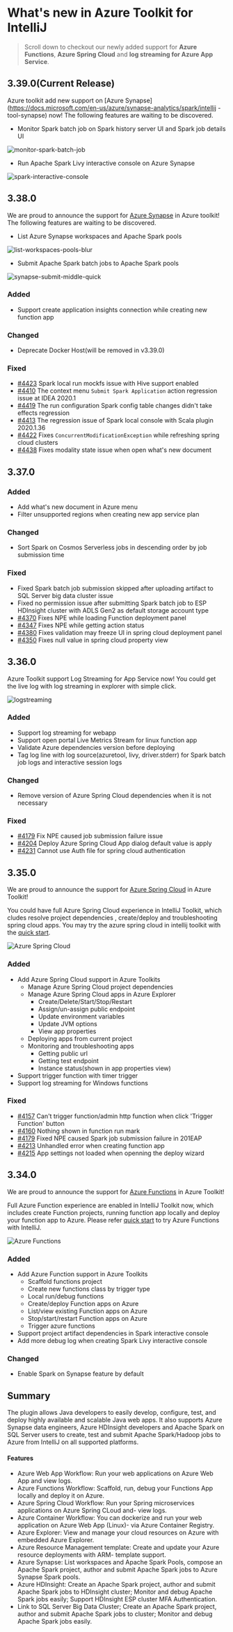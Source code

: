<!-- Version: 3.39.0 -->
# What's new in Azure Toolkit for IntelliJ

> Scroll down to checkout our newly added support for **Azure Functions**, **Azure Spring Cloud** and
 **log streaming for Azure App Service**.

## 3.39.0(Current Release)
Azure toolkit add new support on [Azure Synapse](https://docs.microsoft.com/en-us/azure/synapse-analytics/spark/intellij
-tool-synapse) now! The following features are waiting to be discovered.
 - Monitor Spark batch job on Spark history server UI and Spark job details UI

 ![monitor-spark-batch-job](https://user-images.githubusercontent.com/32627233/86082318-0ba8e680-baca-11ea-97db-bfdb21c33310.gif)

 - Run Apache Spark Livy interactive console on Azure Synapse

![spark-interactive-console](https://user-images.githubusercontent.com/32627233/84374160-319c4300-ac10-11ea-902a-f98dec9d6f99.gif)

## 3.38.0
We are proud to announce the support for [Azure Synapse](https://docs.microsoft.com/en-us/azure/synapse-analytics/spark/intellij-tool-synapse) in Azure toolkit! The following features are waiting to be discovered.
 - List Azure Synapse workspaces and Apache Spark pools

![list-workspaces-pools-blur](https://user-images.githubusercontent.com/32627233/84378742-3dd7ce80-ac17-11ea-871f-d85e9bedf99f.gif)

 - Submit Apache Spark batch jobs to Apache Spark pools

![synapse-submit-middle-quick](https://user-images.githubusercontent.com/32627233/84487331-2f4ded80-acd1-11ea-8fe1-b6cc15b9371b.gif)

### Added
- Support create application insights connection while creating new function app

### Changed
- Deprecate Docker Host(will be removed in v3.39.0)

### Fixed
- [#4423](https://github.com/microsoft/azure-tools-for-java/issues/4423) Spark local run mockfs issue with Hive support enabled
- [#4410](https://github.com/microsoft/azure-tools-for-java/issues/4410) The context menu <code>Submit Spark Application</code> action regression issue at IDEA 2020.1
- [#4419](https://github.com/microsoft/azure-tools-for-java/issues/4419) The run configuration Spark config table changes didn't take effects regression
- [#4413](https://github.com/microsoft/azure-tools-for-java/issues/4413) The regression issue of Spark local console with Scala plugin 2020.1.36
- [#4422](https://github.com/microsoft/azure-tools-for-java/issues/4422) Fixes <code>ConcurrentModificationException</code> while refreshing spring cloud clusters
- [#4438](https://github.com/microsoft/azure-tools-for-java/issues/4438) Fixes modality state issue when open what's new document

## 3.37.0

### Added
- Add what's new document in Azure menu
- Filter unsupported regions when creating new app service plan

### Changed
- Sort Spark on Cosmos Serverless jobs in descending order by job submission time

### Fixed
- Fixed Spark batch job submission skipped after uploading artifact to SQL Server big data cluster issue
- Fixed no permission issue after submitting Spark batch job to ESP HDInsight cluster with ADLS Gen2 as default storage account type
- [#4370](https://github.com/microsoft/azure-tools-for-java/issues/4370) Fixes NPE while loading Function deployment panel
- [#4347](https://github.com/microsoft/azure-tools-for-java/issues/4347) Fixes NPE while getting action status
- [#4380](https://github.com/microsoft/azure-tools-for-java/pull/4380) Fixes validation may freeze UI in spring cloud deployment panel
- [#4350](https://github.com/microsoft/azure-tools-for-java/issues/4350) Fixes null value in spring cloud property view

## 3.36.0
Azure Toolkit support Log Streaming for App Service now! You could get the live log with log streaming in explorer with simple click.

![logstreaming](https://user-images.githubusercontent.com/12445236/82419555-2b9fc000-9ab1-11ea-8165-0c7fa1b97933.gif)

### Added
- Support log streaming for webapp
- Support open portal Live Metrics Stream for linux function app 
- Validate Azure dependencies version before deploying
- Tag log line with log source(azuretool, livy, driver.stderr) for Spark batch job logs and interactive session logs

### Changed
- Remove version of Azure Spring Cloud dependencies when it is not necessary

### Fixed
- [#4179](https://github.com/microsoft/azure-tools-for-java/issues/4179) Fix NPE caused job submission failure issue
- [#4204](https://github.com/microsoft/azure-tools-for-java/issues/4204) Deploy Azure Spring Cloud App dialog default value is apply
- [#4231](https://github.com/microsoft/azure-tools-for-java/issues/4231) Cannot use Auth file for spring cloud authentication

## 3.35.0

We are proud to announce the support for [Azure Spring Cloud](https://docs.microsoft.com/en-us/azure/spring-cloud/) in Azure Toolkit!

You could have full Azure Spring Cloud experience in IntelliJ Toolkit, which cludes resolve project dependencies
, create/deploy and troubleshooting spring cloud apps. You may try the azure spring cloud in intellij toolkit with the [quick start](https://docs.microsoft.com/en-us/azure/spring-cloud/spring-cloud-tutorial-intellij-deploy-apps?source=intellijwhatsnew).

![Azure Spring Cloud](https://user-images.githubusercontent.com/12445236/82417195-c4344100-9aad-11ea-9791-fd0f33f446cd.png)

### Added
- Add Azure Spring Cloud support in Azure Toolkits
  - Manage Azure Spring Cloud project dependencies
  - Manage Azure Spring Cloud apps in Azure Explorer
    * Create/Delete/Start/Stop/Restart
    * Assign/un-assign public endpoint
    * Update environment variables
    * Update JVM options
    * View app properties
  - Deploying apps from current project
  - Monitoring and troubleshooting apps
    * Getting public url
    * Getting test endpoint
    * Instance status(shown in app properties view)
- Support trigger function with timer trigger
- Support log streaming for Windows functions

### Fixed
- [#4157](https://github.com/microsoft/azure-tools-for-java/issues/4157) Can't trigger function/admin http function when click 'Trigger Function' button
- [#4160](https://github.com/microsoft/azure-tools-for-java/issues/4160) Nothing shown in function run mark
- [#4179](https://github.com/microsoft/azure-tools-for-java/issues/4179) Fixed NPE caused Spark job submission failure in 201EAP
- [#4213](https://github.com/microsoft/azure-tools-for-java/issues/4213) Unhandled error when creating function app
- [#4215](https://github.com/microsoft/azure-tools-for-java/issues/4215) App settings not loaded when openning the deploy wizard

## 3.34.0

We are proud to announce the support for [Azure Functions](https://azure.microsoft.com/en-us/services/functions/) in Azure Toolkit!

Full Azure Function experience are enabled in IntelliJ Toolkit now, which includes create Function projects, running function app locally and deploy your function app to Azure. Please refer  [quick start](https://docs.microsoft.com/azure/developer/java/toolkit-for-intellij/quickstart-functions?source=intellijwhatsnew) to try Azure Functions with IntelliJ.

![Azure Functions](https://user-images.githubusercontent.com/12445236/82418602-c26b7d00-9aaf-11ea-8864-af8d43be713d.jpg)

### Added
- Add Azure Function support in Azure Toolkits
    * Scaffold functions project
    * Create new functions class by trigger type
    * Local run/debug functions
    * Create/deploy Function apps on Azure
    * List/view existing Function apps on Azure
    * Stop/start/restart Function apps on Azure
    * Trigger azure functions
- Support project artifact dependencies in Spark interactive console
- Add more debug log when creating Spark Livy interactive console

### Changed
- Enable Spark on Synapse feature by default

## Summary

The plugin allows Java developers to easily develop, configure, test, and deploy highly available and scalable Java web apps. It also supports Azure Synapse data engineers, Azure HDInsight developers and Apache Spark on SQL Server users to create, test and submit Apache Spark/Hadoop jobs to Azure from IntelliJ on all supported platforms.

#### Features
- Azure Web App Workflow: Run your web applications on Azure Web App and view logs.
- Azure Functions Workflow: Scaffold, run, debug your Functions App locally and deploy it on Azure.
- Azure Spring Cloud Workflow: Run your Spring microservices applications on Azure Spring CLoud and- view logs.
- Azure Container Workflow: You can dockerize and run your web application on Azure Web App (Linux)- via Azure Container Registry.
- Azure Explorer: View and manage your cloud resources on Azure with embedded Azure Explorer.
- Azure Resource Management template: Create and update your Azure resource deployments with ARM- template support.
- Azure Synapse: List workspaces and Apache Spark Pools, compose an Apache Spark project, author and submit Apache Spark jobs to Azure Synapse Spark pools.
- Azure HDInsight: Create an Apache Spark project, author and submit Apache Spark jobs to HDInsight cluster; Monitor and debug Apache Spark jobs easily; Support HDInsight ESP cluster MFA Authentication.
- Link to SQL Server Big Data Cluster; Create an Apache Spark project, author and submit Apache Spark jobs to cluster; Monitor and debug Apache Spark jobs easily.

